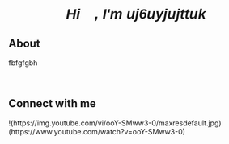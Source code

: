 <font face="Verdana, Geneva, Tahoma, sans-serif">
<h1 align="center"><i>Hi 👋, I'm uj6uyjujttuk</i></h1> 
</font>
<h2>About</h2>
<p>fbfgfgbh</p>
<br><h2>Connect with me</h2>
!(https://img.youtube.com/vi/ooY-SMww3-0/maxresdefault.jpg)   (https://www.youtube.com/watch?v=ooY-SMww3-0)


<br>
